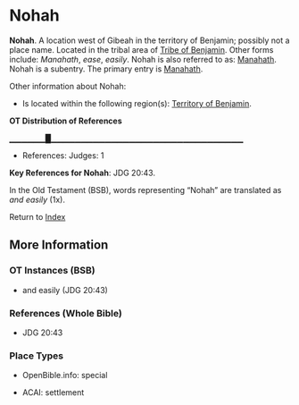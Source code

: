 # Nohah
**Nohah**. 
A location west of Gibeah in the territory of Benjamin; possibly not a place name. 
Located in the tribal area of [Tribe of Benjamin](../../../groups/md/acai/Benjamin.md). 
Other forms include: 
*Manahath*, *ease*, *easily*. 
Nohah is also referred to as: 
[Manahath](Manahath.md). 
Nohah is a subentry. The primary entry is 
[Manahath](Manahath.md). 




Other information about Nohah:


* Is located within the following region(s): 
[Territory of Benjamin](TerritoryOfBenjamin.md). 


**OT Distribution of References**

▁▁▁▁▁▁█▁▁▁▁▁▁▁▁▁▁▁▁▁▁▁▁▁▁▁▁▁▁▁▁▁▁▁▁▁▁▁▁
* References: Judges: 1



**Key References for Nohah**: 
JDG 20:43. 


In the Old Testament (BSB), words representing “Nohah” are translated as 
*and easily* (1x). 




Return to [Index](00-Index.md)

## More Information

### OT Instances (BSB)

* and easily (JDG 20:43)



### References (Whole Bible)

* JDG 20:43


### Place Types

* OpenBible.info: special

* ACAI: settlement




